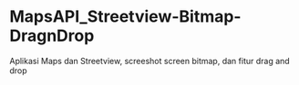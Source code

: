 # MapsAPI_Streetview-Bitmap-DragnDrop
Aplikasi Maps dan Streetview, screeshot screen bitmap, dan fitur drag and drop
